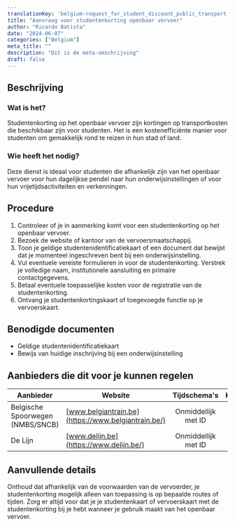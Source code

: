 ```yaml
---
translationKey: 'belgium-request_for_student_discount_public_transport'
title: "Aanvraag voor studentenkorting openbaar vervoer"
author: "Ricardo Batista"
date: "2024-06-07"
categories: ["Belgium"]
meta_title: ""
description: "Dit is de meta-omschrijving"
draft: false
---
```


## Beschrijving
### Wat is het?
Studentenkorting op het openbaar vervoer zijn kortingen op transportkosten die beschikbaar zijn voor studenten. Het is een kostenefficiënte manier voor studenten om gemakkelijk rond te reizen in hun stad of land.

### Wie heeft het nodig?
Deze dienst is ideaal voor studenten die afhankelijk zijn van het openbaar vervoer voor hun dagelijkse pendel naar hun onderwijsinstellingen of voor hun vrijetijdsactiviteiten en verkenningen.

## Procedure

1. Controleer of je in aanmerking komt voor een studentenkorting op het openbaar vervoer.
2. Bezoek de website of kantoor van de vervoersmaatschappij. 
3. Toon je geldige studentenidentificatiekaart of een document dat bewijst dat je momenteel ingeschreven bent bij een onderwijsinstelling. 
4. Vul eventuele vereiste formulieren in voor de studentenkorting. Verstrek je volledige naam, institutionele aansluiting en primaire contactgegevens.
5. Betaal eventuele toepasselijke kosten voor de registratie van de studentenkorting.
6. Ontvang je studentenkortingskaart of toegevoegde functie op je vervoerskaart.

## Benodigde documenten

- Geldige studentenidentificatiekaart
- Bewijs van huidige inschrijving bij een onderwijsinstelling

## Aanbieders die dit voor je kunnen regelen

| Aanbieder        |     Website     |     Tijdschema's    |       Kosten      |
| --------------- | --------------- |  :-------------: | :-------------: |
| Belgische Spoorwegen (NMBS/SNCB) | [www.belgiantrain.be](https://www.belgiantrain.be/)  | Onmiddellijk met ID | n.n.b. |
| De Lijn | [www.delijn.be](https://www.delijn.be/) | Onmiddellijk met ID | n.n.b. |

## Aanvullende details
Onthoud dat afhankelijk van de voorwaarden van de vervoerder, je studentenkorting mogelijk alleen van toepassing is op bepaalde routes of tijden. Zorg er altijd voor dat je je studentenkaart of vervoerskaart met de studentenkorting bij je hebt wanneer je gebruik maakt van het openbaar vervoer.